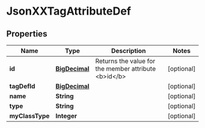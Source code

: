 
# JsonXXTagAttributeDef

## Properties
Name | Type | Description | Notes
------------ | ------------- | ------------- | -------------
**id** | [**BigDecimal**](BigDecimal.md) | Returns the value for the member attribute &lt;b&gt;id&lt;/b&gt; |  [optional]
**tagDefId** | [**BigDecimal**](BigDecimal.md) |  |  [optional]
**name** | **String** |  |  [optional]
**type** | **String** |  |  [optional]
**myClassType** | **Integer** |  |  [optional]



